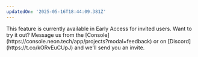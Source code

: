 ```yaml
---
updatedOn: '2025-05-16T18:44:09.381Z'
---
```

<Admonition type="comingSoon" title="Early Access">
This feature is currently available in Early Access for invited users. Want to try it out? Message us from the [Console](https://console.neon.tech/app/projects?modal=feedback) or on [Discord](https://t.co/kORvEuCUpJ) and we'll send you an invite.
</Admonition>
